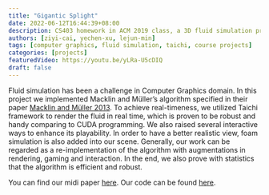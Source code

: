 ```yaml
---
title: "Gigantic Splight"
date: 2022-06-12T16:44:39+08:00
description: CS403 homework in ACM 2019 class, a 3D fluid simulation project based on Taichi framework. Several fun ways of interactions are combined.
authors: [ziyi-cai, yechen-xu, lejun-min]
tags: [computer graphics, fluid simulation, taichi, course projects]
categories: [projects]
featuredVideo: https://youtu.be/yLRa-U5cDIQ 
draft: false
---
```

Fluid simulation has been a challenge in Computer Graphics domain. In this project we implemented Macklin and Müller’s algorithm specified in their paper [Macklin and Müller 2013](https://mmacklin.com/pbf_sig_preprint.pdf). To achieve real-timeness, we utilized Taichi framework to render the fluid in real time, which is proven to be robust and handy comparing to CUDA programming. We also raised several interactive ways to enhance its playability. In order to have a better realistic view, foam simulation is also added into our scene. Generally, our work can be regarded as a re-implementation of the algorithm with augmentations in rendering, gaming and interaction. In the end, we also prove with statistics that the algorithm is efficient and robust.

You can find our midi paper [here](https://github.com/PorygonGroup/Gigantic-Splight/blob/master/Simulating_Particle_Based_Fluids.pdf). Our code can be found [here](https://github.com/PorygonGroup/Gigantic-Splight/).
